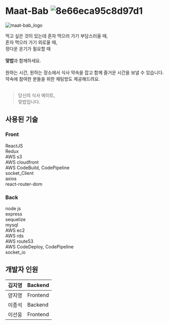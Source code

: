 
# Maat-Bab ![8e66eca95c8d97d1](https://user-images.githubusercontent.com/81890240/140760183-bbd017d5-30cc-49a8-a9b5-6972e06e3e0d.png)

![maat-bab_logo](https://user-images.githubusercontent.com/81890240/140764361-ef2991a3-3985-4cf2-92f1-4e895b4368a2.jpg)


먹고 싶은 것이 있는데 혼자 먹으러 가기 부담스러울 때, <br />
혼자 먹으러 가기 외로울 때, <br />
정다운 온기가 필요할 때 <br /><br />
**맞밥**과 함께하세요. <br /><br />
원하는 시간, 원하는 장소에서 식사 약속을 잡고 함께 즐거운 시간을 보낼 수 있습니다. <br />
약속에 참여한 분들을 위한 채팅방도 제공해드려요. <br /><br />
> 당신의 식사 메이트,<br /> 맞밥입니다.<br />

## 사용된 기술
### Front
ReactJS <br />
Redux <br />
AWS s3 <br />
AWS cloudfront <br />
AWS CodeBuild, CodePipeline <br />
socket_Client <br />
axios <br />
react-router-dom <br />

### Back
node js <br />
express <br />
sequelize <br />
mysql <br />
AWS ec2 <br />
AWS rds <br />
AWS route53 <br />
AWS CodeDeploy, CodePipeline <br />
socket_io <br />

## 개발자 인원
  | 김지영 | Backend |
  | --- | --- |
  | 양지영 | Frontend |
  | 이종석 | Backend |
  | 이선웅 | Frontend |
